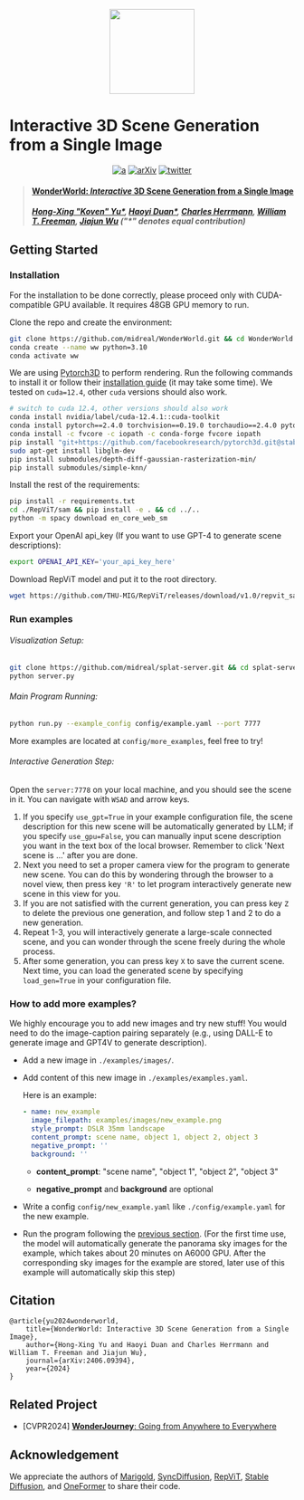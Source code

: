 <p align="center">
    <img src="assets/logo.png" height=150>
</p>

# Interactive 3D Scene Generation from a Single Image

<div align="center">

[![a](https://img.shields.io/badge/Website-WonderWorld-blue)](https://kovenyu.com/wonderworld/)
[![arXiv](https://img.shields.io/badge/arXiv-2406.09394-red)](https://arxiv.org/abs/2406.09394)
[![twitter](https://img.shields.io/twitter/url?label=Koven_Yu&url=https%3A%2F%2Ftwitter.com%2FKoven_Yu)](https://x.com/Koven_Yu/status/1835769026934673595)
</div>

> #### [WonderWorld: *Interactive* 3D Scene Generation from a Single Image](https://arxiv.org/abs/2406.09394)
> ##### [Hong-Xing "Koven" Yu*](https://kovenyu.com/), [Haoyi Duan*](https://haoyi-duan.github.io/), [Charles Herrmann](https://scholar.google.com/citations?user=LQvi5XAAAAAJ&hl=en), [William T. Freeman](https://billf.mit.edu/), [Jiajun Wu](https://jiajunwu.com/) ("*" denotes equal contribution)


## Getting Started

### Installation
For the installation to be done correctly, please proceed only with CUDA-compatible GPU available.
It requires 48GB GPU memory to run.

Clone the repo and create the environment:
```bash
git clone https://github.com/midreal/WonderWorld.git && cd WonderWorld
conda create --name ww python=3.10
conda activate ww
```
We are using  <a href="https://github.com/facebookresearch/pytorch3d" target="_blank">Pytorch3D</a> to perform rendering.
Run the following commands to install it or follow their <a href="https://github.com/facebookresearch/pytorch3d/blob/main/INSTALL.md" target="_blank">installation guide</a> (it may take some time). We tested on `cuda=12.4`, other `cuda` versions should also work.

```bash
# switch to cuda 12.4, other versions should also work
conda install nvidia/label/cuda-12.4.1::cuda-toolkit
conda install pytorch==2.4.0 torchvision==0.19.0 torchaudio==2.4.0 pytorch-cuda=12.4 -c pytorch -c nvidia
conda install -c fvcore -c iopath -c conda-forge fvcore iopath
pip install "git+https://github.com/facebookresearch/pytorch3d.git@stable"
sudo apt-get install libglm-dev
pip install submodules/depth-diff-gaussian-rasterization-min/
pip install submodules/simple-knn/
```

Install the rest of the requirements:

```bash
pip install -r requirements.txt
cd ./RepViT/sam && pip install -e . && cd ../..
python -m spacy download en_core_web_sm
```

Export your OpenAI api_key (If you want to use GPT-4 to generate scene descriptions):

```bash
export OPENAI_API_KEY='your_api_key_here'
```

Download RepViT model and put it to the root directory.
```bash
wget https://github.com/THU-MIG/RepViT/releases/download/v1.0/repvit_sam.pt
```

### Run examples 

###### Visualization Setup:

```bash
git clone https://github.com/midreal/splat-server.git && cd splat-server
python server.py
```

###### Main Program Running:

```bash
python run.py --example_config config/example.yaml --port 7777
```
More examples are located at `config/more_examples`, feel free to try!

###### Interactive Generation Step:

Open the `server:7778` on your local machine, and you should see the scene in it. You can navigate with `WSAD` and arrow keys.

1. If you specify `use_gpt=True` in your example configuration file, the scene description for this new scene will be automatically generated by LLM; if you specify `use_gpu=False`, you can manually input scene description you want in the text box of the local browser. Remember to click 'Next scene is ...' after you are done.  
2. Next you need to set a proper camera view for the program to generate new scene. You can do this by wondering through the browser to a novel view, then press key `'R'` to let program interactively generate new scene in this view for you. 
3. If you are not satisfied with the current generation, you can press key `Z` to delete the previous one generation, and follow step 1 and 2 to do a new generation.
4. Repeat 1-3, you will interactively generate a large-scale connected scene, and you can wonder through the scene freely during the whole process.
5. After some generation, you can press key `X` to save the current scene. Next time, you can load the generated scene by specifying `load_gen=True` in your configuration file.

### How to add more examples?

We highly encourage you to add new images and try new stuff!
You would need to do the image-caption pairing separately (e.g., using DALL-E to generate image and GPT4V to generate description).

- Add a new image in `./examples/images/`.

- Add content of this new image in `./examples/examples.yaml`.

  Here is an example:

  ```yaml
  - name: new_example
    image_filepath: examples/images/new_example.png
    style_prompt: DSLR 35mm landscape
    content_prompt: scene name, object 1, object 2, object 3
    negative_prompt: ''
    background: ''
  ```

  - **content_prompt**: "scene name", "object 1", "object 2", "object 3"

  - **negative_prompt** and **background** are optional

- Write a config `config/new_example.yaml` like `./config/example.yaml` for the new example.

- Run the program following the [previous section](#run-examples). (For the first time use, the model will automatically generate the panorama sky images for the example, which takes about 20 minutes on A6000 GPU. After the corresponding sky images for the example are stored, later use of this example will automatically skip this step)


## Citation

```
@article{yu2024wonderworld,
    title={WonderWorld: Interactive 3D Scene Generation from a Single Image},
    author={Hong-Xing Yu and Haoyi Duan and Charles Herrmann and William T. Freeman and Jiajun Wu},
    journal={arXiv:2406.09394},
    year={2024}
}
```

## Related Project

- [CVPR2024] [**WonderJourney**: Going from Anywhere to Everywhere](https://kovenyu.com/wonderjourney/)

## Acknowledgement

We appreciate the authors of [Marigold](https://github.com/prs-eth/Marigold), [SyncDiffusion](https://github.com/KAIST-Visual-AI-Group/SyncDiffusion), [RepViT](https://github.com/THU-MIG/RepViT), [Stable Diffusion](https://huggingface.co/stabilityai/stable-diffusion-2-inpainting), and [OneFormer](https://github.com/SHI-Labs/OneFormer) to share their code.
